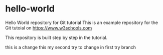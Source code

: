  # hello-world
Hello World repository for Git tutorial
This is an example repository for the Git tutoial on https://www.w3schools.com

This repository is built step by step in the tutorial. 

this is a change 
this my second try to change in first try branch
